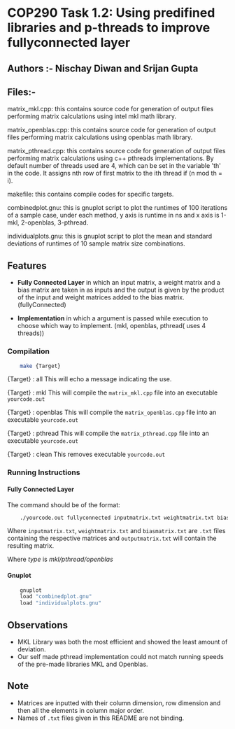 # COP290 Task 1.2: Using predifined libraries and p-threads to improve fullyconnected layer

## Authors :- Nischay Diwan and Srijan Gupta

## Files:-

matrix_mkl.cpp: this contains source code for generation of output files performing matrix calculations using intel mkl math library.

matrix_openblas.cpp: this contains source code for generation of output files performing matrix calculations using openblas math library.

matrix_pthread.cpp: this contains source code for generation of output files performing matrix calculations using c++ pthreads implementations. By default number of threads used are 4, which can be set in the variable 'th' in the code. It assigns nth row of first matrix to the ith thread if (n mod th = i).

makefile: this contains compile codes for specific targets.

combinedplot.gnu: this is gnuplot script to plot the runtimes of 100 iterations of a sample case, under each method, y axis is runtime in ns and x axis is 1-mkl, 2-openblas, 3-pthread.

individualplots.gnu: this is gnuplot script to plot the mean and standard deviations of runtimes of 10 sample matrix size combinations.

## Features

- **Fully Connected Layer** in which an input matrix, a weight matrix and a bias matrix are taken in as inputs and the output is given by the product of the input and weight matrices added to the bias matrix. (fullyConnected)

- **Implementation** in which a argument is passed while execution to choose which way to implement. (mkl, openblas, pthread( uses 4 threads))

### Compilation

```bash
    make {Target}
```

{Target} : all
This will echo a message indicating the use.

{Target} : mkl
This will compile the `matrix_mkl.cpp` file into an executable `yourcode.out`

{Target} : openblas
This will compile the `matrix_openblas.cpp` file into an executable `yourcode.out`

{Target} : pthread
This will compile the `matrix_pthread.cpp` file into an executable `yourcode.out`

{Target} : clean
This removes executable `yourcode.out`

### Running Instructions

#### Fully Connected Layer

The command should be of the format:

```bash
    ./yourcode.out fullyconnected inputmatrix.txt weightmatrix.txt biasmatrix.txt outputmatrix.txt type
```

Where `inputmatrix.txt`, `weightmatrix.txt` and `biasmatrix.txt` are `.txt` files containing the respective matrices and `outputmatrix.txt` will contain the resulting matrix.

Where *type* is *mkl/pthread/openblas*

#### Gnuplot

```bash
    gnuplot
    load "combinedplot.gnu"
    load "individualplots.gnu"
```

## Observations

- MKL Library was both the most efficient and showed the least amount of deviation.
- Our self made pthread implementation could not match running speeds of the pre-made libraries MKL and Openblas.

## Note

- Matrices are inputted with their column dimension, row dimension and then all the elements in column major order.
- Names of `.txt` files given in this README are not binding.
